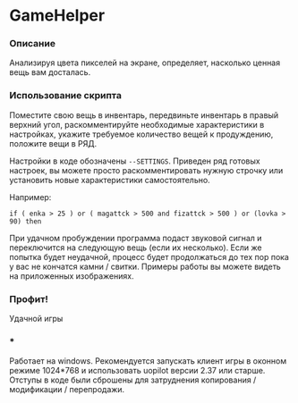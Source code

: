 # GameHelper

### Описание

Анализируя цвета пикселей на экране, определяет, насколько ценная вещь вам досталась.

### Использование скрипта

Поместите свою вещь в инвентарь, передвиньте инвентарь в правый верхний угол, раскомментируйте необходимые характеристики в настройках, укажите требуемое количество вещей к продуждению, положите вещи в РЯД.

Настройки в коде обозначены `--SETTINGS`.
Приведен ряд готовых настроек, вы можете просто раскомментировать нужную строчку или установить новые характеристики самостоятельно.

Например:
```
if ( enka > 25 ) or ( magattck > 500 and fizattck > 500 ) or (lovka > 90) then
``` 
При удачном пробуждении программа подаст звуковой сигнал и переключится на следующую вещь (если их несколько). Если же попытка будет неудачной, процесс будет продолжаться до тех пор пока у вас не кончатся камни / свитки.
Примеры работы вы можете видеть на приложенных изображениях.

### Профит!
Удачной игры

### *
Работает на windows. Рекомендуется запускать клиент игры в оконном режиме 1024*768 и использовать uopilot версии 2.37 или старше.
Отступы в коде были сброшены для затруднения копирования / модификации / перепродажи.
